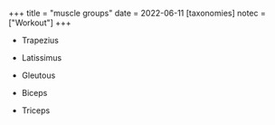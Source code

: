 +++
title = "muscle groups"
date = 2022-06-11
[taxonomies]
notec = ["Workout"]
+++


* Trapezius
* Latissimus
* Gleutous

* Biceps 
* Triceps

